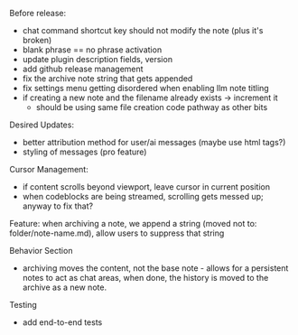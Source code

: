 Before release:
- chat command shortcut key should not modify the note (plus it's broken)
- blank phrase == no phrase activation
- update plugin description fields, version
- add github release management
- fix the archive note string that gets appended
- fix settings menu getting disordered when enabling llm note titling
- if creating a new note and the filename already exists -> increment it
    - should be using same file creation code pathway as other bits

Desired Updates:
- better attribution method for user/ai messages (maybe use html tags?)
- styling of messages (pro feature)

Cursor Management:
- if content scrolls beyond viewport, leave cursor in current position
- when codeblocks are being streamed, scrolling gets messed up; anyway to fix that?

Feature: when archiving a note, we append a string (moved not to: folder/note-name.md), allow users to suppress that string

Behavior Section
- archiving moves the content, not the base note - allows for a persistent notes to act as chat areas, when done, the history is moved to the archive as a new note.

Testing
- add end-to-end tests

